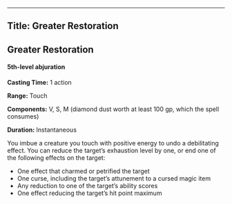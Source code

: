 -------------------------
Title: Greater Restoration
-------------------------

## Greater Restoration

#### 5th-level abjuration


**Casting Time:** 1 action

**Range:** Touch

**Components:** V, S, M (diamond dust worth at least 100 gp,
which the spell consumes)

**Duration:** Instantaneous


You imbue a creature you touch with positive energy to undo a
debilitating effect. You can reduce the target’s exhaustion level by
one, or end one of the following effects on the target:

- One effect that charmed or petrified the target
- One curse, including the target’s attunement to a cursed magic item
- Any reduction to one of the target’s ability scores
- One effect reducing the target’s hit point maximum


